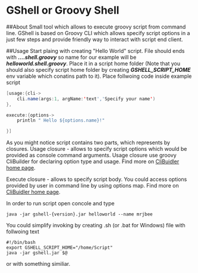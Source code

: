GShell or Groovy Shell
======

##About
Small tool which allows to execute groovy script from command line. GShell is based on Groovy CLI which 
allows specify script options in a just few steps and provide friendly way to interact with script end client.

##Usage
Start plaing with creating "Hello World" script. File should ends with ___....shell.groovy___  so name for
our example will be ___helloworld.shell.groovy___. Place it in a script home folder (Note that you should also 
specify script home folder by creating ___GSHELL_SCRIPT_HOME___ env variable which conatins path to it). Place
follwoing code inside example script

```java
[usage:{cli->
    cli.name(args:1, argName:'text','Specify your name')
},

execute:{options->
    println " Hello ${options.name}!"

}]

```
As you might notice script contains two parts, which represents by closures. Usage closure - allows to specify script 
options which would be provided as console command arguments. Usage closure use groovy CliBuilder for declaring 
option type and usage. Find more on [CliBuidler home page](http://groovy.codehaus.org/Groovy+CLI).

Execute closure - allows to specify script body. You could access options provided by user in command line by using
options map. Find more on [CliBuidler home page](http://groovy.codehaus.org/Groovy+CLI).

In order to run script open concole and type

```
java -jar gshell-{version}.jar helloworld --name mrjbee 

```
You could simplify invoking by creating .sh (or .bat for Windows) file with follwoing text

```
#!/bin/bash
export GSHELL_SCRIPT_HOME="/home/Script"
java -jar gshell.jar $@
```

or with something similiar.
